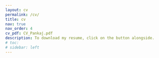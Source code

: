 ```yaml
---
layout: cv
permalink: /cv/
title: cv
nav: true
nav_order: 4
cv_pdf: CV_Pankaj.pdf
description: To download my resume, click on the button alongside.
# toc:
# sidebar: left
---
```

